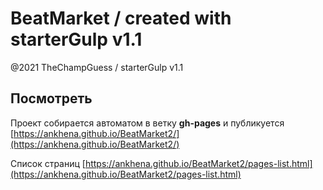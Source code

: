 # BeatMarket / created with starterGulp v1.1

<p>@2021 TheChampGuess / starterGulp v1.1</p>


## Посмотреть

Проект собирается автоматом в ветку **gh-pages** и публикуется [https://ankhena.github.io/BeatMarket2/](https://ankhena.github.io/BeatMarket2/)


Список страниц [https://ankhena.github.io/BeatMarket2/pages-list.html](https://ankhena.github.io/BeatMarket2/pages-list.html)


